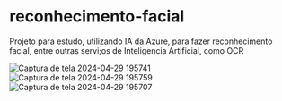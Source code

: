 # reconhecimento-facial
Projeto para estudo, utilizando IA da Azure, para fazer reconhecimento facial, entre outras servi;os de Inteligencia Artificial, como OCR


![Captura de tela 2024-04-29 195741](https://github.com/michelbahia/reconhecimento-facial/assets/20802961/d77f3498-378b-45ca-b0b5-a1b58112f049)
![Captura de tela 2024-04-29 195759](https://github.com/michelbahia/reconhecimento-facial/assets/20802961/c6321183-53a3-4212-9f34-e0b39f5adf02)
![Captura de tela 2024-04-29 195707](https://github.com/michelbahia/reconhecimento-facial/assets/20802961/04144991-14cf-4f5d-a51a-0d0eef97184f)
